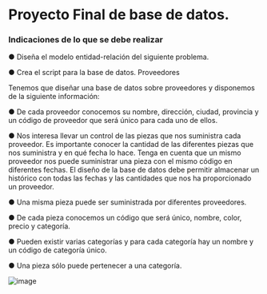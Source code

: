 # Proyecto Final de base de datos.
### Indicaciones de lo que se debe realizar

● Diseña el modelo entidad-relación del siguiente problema.

● Crea el script para la base de datos.
Proveedores

Tenemos que diseñar una base de datos sobre proveedores y disponemos de
la siguiente información:

● De cada proveedor conocemos su nombre, dirección, ciudad, provincia y
un código de proveedor que será único para cada uno de ellos.

● Nos interesa llevar un control de las piezas que nos suministra cada
proveedor. Es importante conocer la cantidad de las diferentes piezas
que nos suministra y en qué fecha lo hace. Tenga en cuenta que un
mismo proveedor nos puede suministrar una pieza con el mismo código
en diferentes fechas. El diseño de la base de datos debe permitir
almacenar un histórico con todas las fechas y las cantidades que nos ha
proporcionado un proveedor.

● Una misma pieza puede ser suministrada por diferentes proveedores.

● De cada pieza conocemos un código que será único, nombre, color,
precio y categoría.

● Pueden existir varias categorías y para cada categoría hay un nombre y
un código de categoría único.

● Una pieza sólo puede pertenecer a una categoría.


![image](https://user-images.githubusercontent.com/73856511/171666648-2d76c7ba-c375-40d7-b6ae-14234972951f.png)



